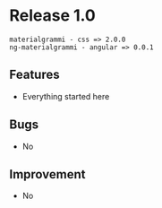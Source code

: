# Release 1.0
```
materialgrammi - css => 2.0.0
ng-materialgrammi - angular => 0.0.1
```
## Features
- Everything started here
## Bugs
- No
## Improvement
- No